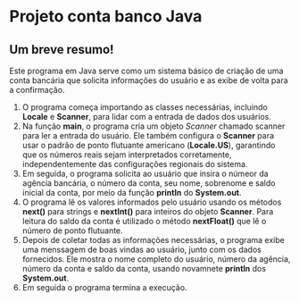 # Projeto conta banco Java

## Um breve resumo!
Este programa em Java serve como um sistema básico de criação de uma conta bancária que solicita informações do usuário e as exibe de volta para a confirmação.

1. O programa começa importando as classes necessárias, incluindo **Locale** e **Scanner**, para lidar com a entrada de dados dos usuários.
2. Na função **main**, o programa cria um objeto *Scanner* chamado scanner para ler a entrada do usuário. Ele também configura o **Scanner** para usar o padrão de ponto flutuante americano (**Locale.US**), garantindo que os números reais sejam interpretados corretamente, independentemente das configurações regionais do sistema.
3. Em seguida, o programa solicita ao usuário que insira o númeor da agência bancária, o número da conta, seu nome, sobrenome e saldo inicial da conta, por meio da função **println** do **System.out**.
4. O programa lê os valores informados pelo usuário usando os métodos **next()** para strings e **nextInt()** para inteiros do objeto **Scanner**. Para leitura do saldo da conta é utilizado o método **nextFloat()** que lê o número de ponto flutuante.
5. Depois de coletar todas as informações necessárias, o programa exibe uma menssagem de boas vindas ao usuário, junto com os dados fornecidos. Ele mostra o nome completo do usuário, número da agência, número da conta e saldo da conta, usando novamnete **println** dos **System.out**.
6. Em seguida o programa termina a execução.
